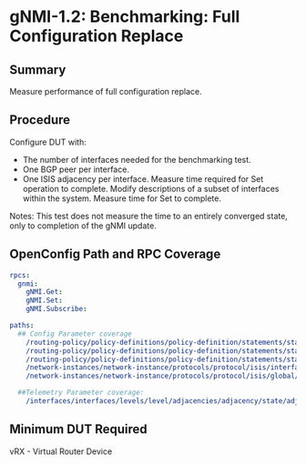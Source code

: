 # gNMI-1.2: Benchmarking: Full Configuration Replace 

## Summary

Measure performance of full configuration replace.

## Procedure

Configure DUT with:
 - The number of interfaces needed for the benchmarking test.
 - One BGP peer per interface.
 - One ISIS adjacency per interface.
Measure time required for Set operation to complete. 
Modify descriptions of a subset of interfaces within the system.
Measure time for Set to complete.

Notes:
This test does not measure the time to an entirely converged state, only to completion of the gNMI update.

## OpenConfig Path and RPC Coverage

```yaml
rpcs:
  gnmi:
    gNMI.Get:
    gNMI.Set:
    gNMI.Subscribe:

paths:
  ## Config Parameter coverage
    /routing-policy/policy-definitions/policy-definition/statements/statement/actions/bgp-actions/config/set-med:
    /routing-policy/policy-definitions/policy-definition/statements/statement/actions/bgp-actions/set-as-path-prepend/config/repeat-n:
    /routing-policy/policy-definitions/policy-definition/statements/statement/actions/bgp-actions/set-as-path-prepend/config/as-number:
    /network-instances/network-instance/protocols/protocol/isis/interfaces/interface/levels/level/afi-safi/af/state/metric:
    /network-instances/network-instance/protocols/protocol/isis/global/lsp-bit/overload-bit/state/set-bit:

  ##Telemetry Parameter coverage:
    /interfaces/interfaces/levels/level/adjacencies/adjacency/state/adjacency-state/afi-safis/afi-safi/state/prefixes/sent:
```

## Minimum DUT Required

vRX - Virtual Router Device


